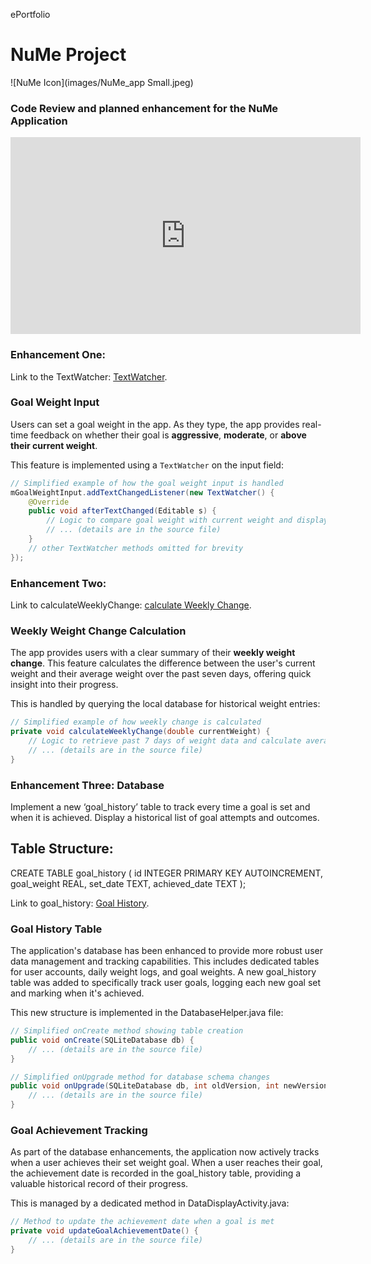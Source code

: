 ePortfolio

# NuMe Project

![NuMe Icon](images/NuMe_app Small.jpeg)



### Code Review and planned enhancement for the NuMe Application
<iframe width="560" height="315" src="https://www.youtube.com/embed/njhcB8VI0jM?si=W7s5Q8Ngxx2LQSpw" title="YouTube video player" frameborder="0" allow="accelerometer; autoplay; clipboard-write; encrypted-media; gyroscope; picture-in-picture; web-share" referrerpolicy="strict-origin-when-cross-origin" allowfullscreen></iframe>




### Enhancement One:
Link to the TextWatcher: [TextWatcher](https://github.com/rramoscode/rramoscode.github.io/pull/2/files).

### Goal Weight Input

Users can set a goal weight in the app. As they type, the app provides real-time feedback on whether their goal is **aggressive**, **moderate**, or **above their current weight**.

This feature is implemented using a `TextWatcher` on the input field:

```java
// Simplified example of how the goal weight input is handled
mGoalWeightInput.addTextChangedListener(new TextWatcher() {
    @Override
    public void afterTextChanged(Editable s) {
        // Logic to compare goal weight with current weight and display feedback
        // ... (details are in the source file)
    }
    // other TextWatcher methods omitted for brevity
});
```

### Enhancement Two:
Link to calculateWeeklyChange: [calculate Weekly Change](https://github.com/rramoscode/rramoscode.github.io/pull/3).

### Weekly Weight Change Calculation

The app provides users with a clear summary of their **weekly weight change**. This feature calculates the difference between the user's current weight and their average weight over the past seven days, offering quick insight into their progress.

This is handled by querying the local database for historical weight entries:

```java
// Simplified example of how weekly change is calculated
private void calculateWeeklyChange(double currentWeight) {
    // Logic to retrieve past 7 days of weight data and calculate average
    // ... (details are in the source file)
}
```

### Enhancement Three: Database

Implement a new ‘goal_history’ table to track every time a goal is set and when it is achieved. Display a historical list of goal attempts and outcomes.

## Table Structure: 

CREATE TABLE goal_history (
    id INTEGER PRIMARY KEY AUTOINCREMENT,
    goal_weight REAL,
    set_date TEXT,
    achieved_date TEXT
);

Link to goal_history: [Goal History](https://github.com/rramoscode/rramoscode.github.io/pull/4).

### Goal History Table

The application's database has been enhanced to provide more robust user data management and tracking capabilities. This includes dedicated tables for user accounts, daily weight logs, and goal weights. A new goal_history table was added to specifically track user goals, logging each new goal set and marking when it's achieved.

This new structure is implemented in the DatabaseHelper.java file:

```java
// Simplified onCreate method showing table creation
public void onCreate(SQLiteDatabase db) {
    // ... (details are in the source file)
}

// Simplified onUpgrade method for database schema changes
public void onUpgrade(SQLiteDatabase db, int oldVersion, int newVersion) {
    // ... (details are in the source file)
}
```

### Goal Achievement Tracking

As part of the database enhancements, the application now actively tracks when a user achieves their set weight goal. When a user reaches their goal, the achievement date is recorded in the goal_history table, providing a valuable historical record of their progress.

This is managed by a dedicated method in DataDisplayActivity.java:

```java
// Method to update the achievement date when a goal is met
private void updateGoalAchievementDate() {
    // ... (details are in the source file)
}
```
